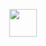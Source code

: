 <img src = "https://github.com/Krunxx/MobProg-Activity/assets/82696971/b53a0bb7-ddcd-4777-82ff-4259ac7b5c1e" height = 50>
